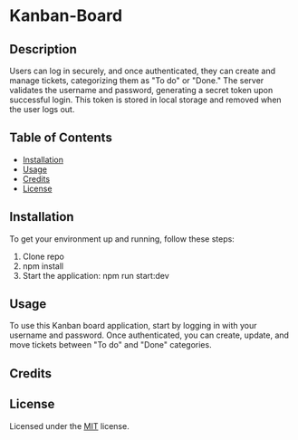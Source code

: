 # Kanban-Board

## Description

Users can log in securely, and once authenticated, they can create and manage tickets, categorizing them as "To do" or "Done." The server validates the username and password, generating a secret token upon successful login. This token is stored in local storage and removed when the user logs out.

## Table of Contents

- [Installation](#installation)
- [Usage](#usage)
- [Credits](#credits)
- [License](#license)

## Installation

To get your environment up and running, follow these steps:

1. Clone repo
2. npm install
3. Start the application: npm run start:dev

## Usage

To use this Kanban board application, start by logging in with your username and password. Once authenticated, you can create, update, and move tickets between "To do" and "Done" categories.

## Credits

## License

Licensed under the [MIT](https://opensource.org/licenses/MIT) license.